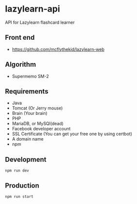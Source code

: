 # lazylearn-api
API for Lazylearn flashcard learner

## Front end
* https://github.com/mcflythekid/lazylearn-web

## Algorithm
* Supermemo SM-2

## Requirements
* Java
* Tomcat (Or Jerry mouse)
* Brain (Your brain)
* PHP
* MariaDB, or MySQl(dead)
* Facebook developer account
* SSL Certificate (You can get your free one by using certbot)
* A domain name
* npm

## Development
```npm run dev```

## Production
```npm run start```